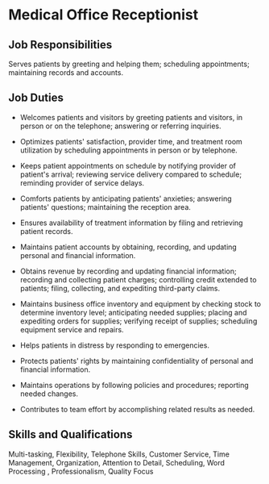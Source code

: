 # Medical Office Receptionist

## Job Responsibilities

Serves patients by greeting and helping them; scheduling appointments; maintaining records and accounts.

## Job Duties

* Welcomes patients and visitors by greeting patients and visitors, in person or on the telephone; answering or referring inquiries.

* Optimizes patients&apos; satisfaction, provider time, and treatment room utilization by scheduling appointments in person or by telephone.

* Keeps patient appointments on schedule by notifying provider of patient&apos;s arrival; reviewing service delivery compared to schedule; reminding provider of service delays.

* Comforts patients by anticipating patients&apos; anxieties; answering patients&apos; questions; maintaining the reception area.

* Ensures availability of treatment information by filing and retrieving patient records.

* Maintains patient accounts by obtaining, recording, and updating personal and financial information.

* Obtains revenue by recording and updating financial information; recording and collecting patient charges; controlling credit extended to patients; filing, collecting, and expediting third-party claims.

* Maintains business office inventory and equipment by checking stock to determine inventory level; anticipating needed supplies; placing and expediting orders for supplies; verifying receipt of supplies; scheduling equipment service and repairs.

* Helps patients in distress by responding to emergencies.

* Protects patients&apos; rights by maintaining confidentiality of personal and financial information.

* Maintains operations by following policies and procedures; reporting needed changes.

* Contributes to team effort by accomplishing related results as needed.

## Skills and Qualifications

Multi-tasking, Flexibility, Telephone Skills, Customer Service, Time Management, Organization, Attention to Detail, Scheduling, Word Processing , Professionalism, Quality Focus

